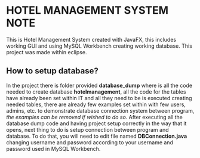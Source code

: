 # HOTEL MANAGEMENT SYSTEM NOTE
This is Hotel Management System created with JavaFX, this includes working GUI and using MySQL Workbench creating working database. This project was made within eclipse.

## How to setup database?
In the project there is folder provided **database_dump** where is all the code needed to create database **hotelmanagement**, all the code for the tables have already been set within IT and all they need to be is executed creating needed tables, there are already few examples set within with few users, admins, etc. to demonstrate database connection system between program, *the examples can be removed if wished to do so*. After executing all the database dump code and having project setup correctly in the way that it opens, next thing to do is setup connection between program and database. To do that, you will need to edit file named **DBConnection.java** changing username and password according to your username and password used in MySQL Workbench. 

